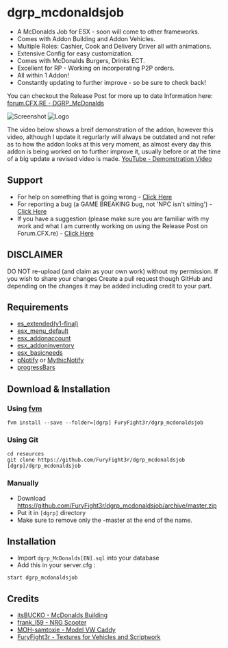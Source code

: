 # dgrp_mcdonaldsjob
- A McDonalds Job for ESX - soon will come to other frameworks. 
- Comes with Addon Building and Addon Vehicles.
- Multiple Roles: Cashier, Cook and Delivery Driver all with animations.
- Extensive Config for easy customization.
- Comes with McDonalds Burgers, Drinks ECT.
- Excellent for RP - Working on incorperating P2P orders.
- All within 1 Addon!
- Constantly updating to further improve - so be sure to check back!

You can checkout the Release Post for more up to date Information here:
[forum.CFX.RE - DGRP_McDonalds](https://forum.cfx.re/t/release-mcdonalds-job-a-fast-food-restaurant-job-for-esx/)

![Screenshot](https://i.imgur.com/enP6tBq.png)
![Logo](https://i.imgur.com/dA1Qe1d.png)

The video below shows a breif demonstration of the addon, however this video, although I update it regurlarly will always be outdated and not refer as to how the addon looks at this very moment, as almost every day this addon is being worked on to further improve it, usually before or at the time of a big update a revised video is made.
[YouTube - Demonstration Video](https://youtu.be/WecEmBWQ5ug)

## Support
- For help on something that is going wrong - [Click Here](https://github.com/FuryFight3r/dgrp_mcdonaldsjob/issues/new?assignees=FuryFight3r&labels=help+wanted&template=help-template.md&title=%5BHELP%5D)
- For reporting a bug (a GAME BREAKING bug, not 'NPC isn't sitting') - [Click Here](https://github.com/FuryFight3r/dgrp_mcdonaldsjob/issues/new?assignees=FuryFight3r&labels=bug&template=bug-template.md&title=%5BBUG%5D)
- If you have a suggestion (please make sure you are familiar with my work and what I am currently working on using the Release Post on Forum.CFX.re) - [Click Here](https://github.com/FuryFight3r/dgrp_mcdonaldsjob/issues/new?assignees=FuryFight3r&labels=enhancement&template=suggestion-template.md&title=%5BSUGGESTION%5D)

## DISCLAIMER
DO NOT re-upload (and claim as your own work) without my permission. If you wish to share your changes Create a pull request though GitHub and depending on the changes it may be added including credit to your part.

## Requirements
- [es_extended(v1-final)](https://github.com/ESX-Org/es_extended/tree/v1-final)
- [esx_menu_default](https://github.com/ESX-Org/esx_menu_default)
- [esx_addonaccount](https://github.com/ESX-Org/esx_addonaccount)
- [esx_addoninventory](https://github.com/ESX-Org/esx_addoninventory)
- [esx_basicneeds](https://github.com/ESX-Org/esx_basicneeds)
- [pNotify](https://github.com/Nick78111/pNotify) or [MythicNotify](https://github.com/JayMontana36/mythic_notify)
- [progressBars](https://github.com/EthanPeacock/progressBars)

## Download & Installation

### Using [fvm](https://github.com/qlaffont/fvm-installer)
```
fvm install --save --folder=[dgrp] FuryFight3r/dgrp_mcdonaldsjob
```

### Using Git
```
cd resources
git clone https://github.com/FuryFight3r/dgrp_mcdonaldsjob [dgrp]/dgrp_mcdonaldsjob
```

### Manually
- Download https://github.com/FuryFight3r/dgrp_mcdonaldsjob/archive/master.zip
- Put it in `[dgrp]` directory
- Make sure to remove only the -master at the end of the name.


## Installation
- Import `dgrp_McDonalds[EN].sql` into your database
- Add this in your server.cfg :

```
start dgrp_mcdonaldsjob
```

## Credits

- [itsBUCKO - McDonalds Building](https://forum.cfx.re/t/mcdonalds-ymap-remake/1064687)
- [frank_l59 - NRG Scooter](https://www.gta5-mods.com/vehicles/nrg-mc3)
- [MOH-samtoxie - Model VW Caddy](https://www.gta5-mods.com/vehicles/addon-volkswagen-caddy-pizza-delivery-danish-dansk)
- [FuryFight3r - Textures for Vehicles and Scriptwork](https://github.com/FuryFight3r/)
